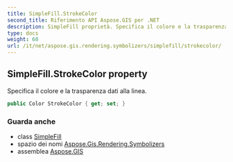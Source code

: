 ```yaml
---
title: SimpleFill.StrokeColor
second_title: Riferimento API Aspose.GIS per .NET
description: SimpleFill proprietà. Specifica il colore e la trasparenza dati alla linea.
type: docs
weight: 60
url: /it/net/aspose.gis.rendering.symbolizers/simplefill/strokecolor/
---
```

## SimpleFill.StrokeColor property

Specifica il colore e la trasparenza dati alla linea.

```csharp
public Color StrokeColor { get; set; }
```

### Guarda anche

* class [SimpleFill](../)
* spazio dei nomi [Aspose.Gis.Rendering.Symbolizers](../../simplefill/)
* assemblea [Aspose.GIS](../../../)


